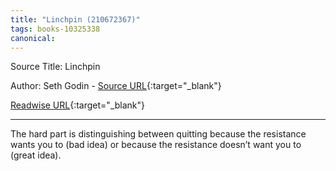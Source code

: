 ```yaml
---
title: "Linchpin (210672367)"
tags: books-10325338
canonical: 
---
```


Source Title: Linchpin

Author: Seth Godin - [Source URL](){:target="_blank"}

[Readwise URL](https://readwise.io/open/210672367){:target="_blank"}

---

The hard part is distinguishing between quitting because the resistance wants you to (bad idea) or because the resistance doesn’t want you to (great idea).
